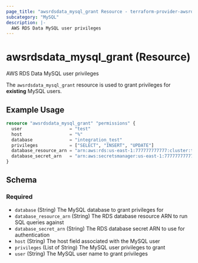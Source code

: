 ```yaml
---
page_title: "awsrdsdata_mysql_grant Resource - terraform-provider-awsrdsdata"
subcategory: "MySQL"
description: |-
  AWS RDS Data MySQL user privileges
---
```


# awsrdsdata_mysql_grant (Resource)

AWS RDS Data MySQL user privileges

The `awsrdsdata_mysql_grant` resource is used to grant privileges for **existing** MySQL users.

## Example Usage

```terraform
resource "awsrdsdata_mysql_grant" "permissions" {
  user                  = "test"
  host                  = "%"
  database              = "integration_test"
  privileges            = ["SELECT", "INSERT", "UPDATE"]
  database_resource_arn = "arn:aws:rds:us-east-1:777777777777:cluster:test-rds-cluster"
  database_secret_arn   = "arn:aws:secretsmanager:us-east-1:777777777777:secret:test-db-credentials"
}
```

<!-- schema generated by tfplugindocs -->
## Schema

### Required

- `database` (String) The MySQL database to grant privileges for
- `database_resource_arn` (String) The RDS database resource ARN to run SQL queries against
- `database_secret_arn` (String) The RDS database secret ARN to use for authentication
- `host` (String) The host field associated with the MySQL user
- `privileges` (List of String) The MySQL user privileges to grant
- `user` (String) The MySQL user name to grant privileges
